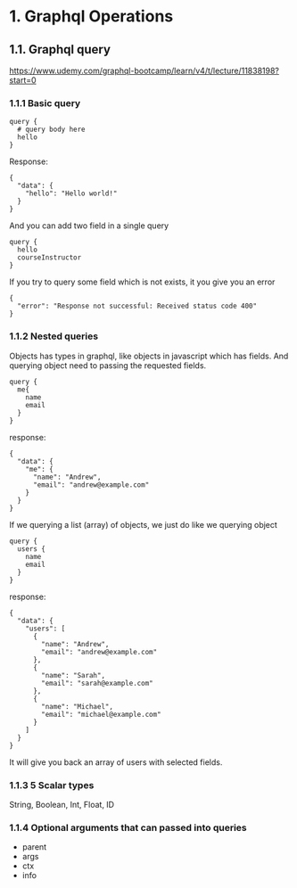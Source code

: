 # 1. Graphql Operations
## 1.1. Graphql query
https://www.udemy.com/graphql-bootcamp/learn/v4/t/lecture/11838198?start=0

### 1.1.1 Basic query
```
query {
  # query body here
  hello
}
```
Response:
```
{
  "data": {
    "hello": "Hello world!"
  }
}
```
And you can add two field in a single query
```
query {
  hello
  courseInstructor
}
```
If you try to query some field which is not exists, it you give you an error
```
{
  "error": "Response not successful: Received status code 400"
}
```

### 1.1.2 Nested queries
Objects has types in graphql, like objects in javascript which has fields. And querying object need to passing the requested fields.
```
query {
  me{
    name
    email
  }
}
```
response:
```
{
  "data": {
    "me": {
      "name": "Andrew",
      "email": "andrew@example.com"
    }
  }
}
```
If we querying a list (array) of objects, we just do like we querying object
```
query {
  users {
    name
    email
  }
}
```
response:
```
{
  "data": {
    "users": [
      {
        "name": "Andrew",
        "email": "andrew@example.com"
      },
      {
        "name": "Sarah",
        "email": "sarah@example.com"
      },
      {
        "name": "Michael",
        "email": "michael@example.com"
      }
    ]
  }
}
```
It will give you back an array of users with selected fields.

### 1.1.3 5 Scalar types
String, Boolean, Int, Float, ID

### 1.1.4 Optional arguments that can passed into queries
- parent
- args
- ctx
- info